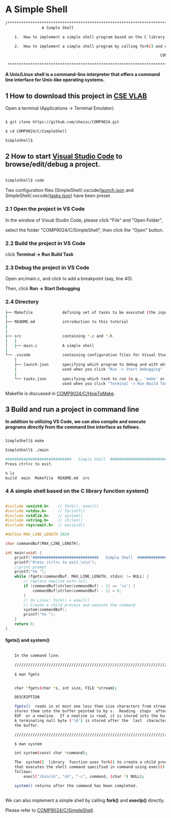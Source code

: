 # A Simple Shell

``` sh
/****************************************************************************************
                A Simple Shell

    1.  How to implement a simple shell program based on the C library function system()

    2.  How to implement a simple shell program by calling fork() and execlp() directly

                                                                    COMP9024 24T2

 ******************************************************************************************/

``` 
**A Unix/Linux shell is a command-line interpreter that offers a command line interface for Unix-like operating systems.**


## 1 How to download this project in [CSE VLAB](https://vlabgateway.cse.unsw.edu.au/)

Open a terminal (Applications -> Terminal Emulator)

```sh

$ git clone https://github.com/sheisc/COMP9024.git

$ cd COMP9024/C/SimpleShell

SimpleShell$ 

```


## 2 How to start [Visual Studio Code](https://code.visualstudio.com/) to browse/edit/debug a project.


```sh

SimpleShell$ code

```

Two configuration files (SimpleShell/.vscode/[launch.json](https://code.visualstudio.com/docs/cpp/launch-json-reference) and SimpleShell/.vscode/[tasks.json](https://code.visualstudio.com/docs/editor/tasks)) have been preset.



### 2.1 Open the project in VS Code

In the window of Visual Studio Code, please click "File" and "Open Folder",

select the folder "COMP9024/C/SimpleShell", then click the "Open" button.


### 2.2 Build the project in VS Code

click **Terminal -> Run Build Task**


### 2.3 Debug the project in VS Code

Open src/main.c, and click to add a breakpoint (say, line 40).

Then, click **Run -> Start Debugging**


### 2.4 Directory

```sh
├── Makefile             defining set of tasks to be executed (the input file of the 'make' command)
|
├── README.md            introduction to this tutorial
|
|
├── src                  containing *.c and *.h
|   |
│   |── main.c           A simple shell
|
└── .vscode              containing configuration files for Visual Studio Code
    |
    ├── launch.json      specifying which program to debug and with which debugger,
    |                    used when you click "Run -> Start Debugging"
    |
    └── tasks.json       specifying which task to run (e.g., 'make' or 'make clean')
                         used when you click "Terminal -> Run Build Task" or "Terminal -> Run Task"
```

Makefile is discussed in [COMP9024/C/HowToMake](../../C/HowToMake/README.md).

## 3 Build and run a project in command line

**In addition to utilizing VS Code, we can also compile and execute programs directly from the command line interface as follows.**

``` sh

SimpleShell$ make

SimpleShell$ ./main

#############################   Simple Shell  ############################
Press ctrl+c to exit.

% ls
build  main  Makefile  README.md  src


```


### 4 A simple shell based on the C library function system()

```C

#include <unistd.h>    // fork(), execl()
#include <stdio.h>     // fprintf()
#include <stdlib.h>    // system()
#include <string.h>    // strlen()
#include <sys/wait.h>  // waitpid()

#define MAX_LINE_LENGTH 1024

char commandBuf[MAX_LINE_LENGTH];

int main(void) {
    printf("#############################   Simple Shell  ############################\n");
    printf("Press ctrl+c to exit.\n\n");
    //print prompt
    printf("%% ");
    while (fgets(commandBuf, MAX_LINE_LENGTH, stdin) != NULL) {
        // replace newline with null
        if (commandBuf[strlen(commandBuf) - 1] == '\n') {
            commandBuf[strlen(commandBuf) - 1] = 0; 
        }
        // On Linux: fork() + execl()
        // Create a child process and execute the command
        system(commandBuf);
        printf("%% ");
    }
    return 0;
}

```
#### fgets() and system()

```sh

    In the command line:

    /////////////////////////////////////////////////////////////////////////
 
    $ man fgets


    char *fgets(char *s, int size, FILE *stream);

    DESCRIPTION

    fgets()  reads in at most one less than size characters from stream and
    stores them into the buffer pointed to by s.  Reading  stops  after  an
    EOF  or a newline.  If a newline is read, it is stored into the buffer.
    A terminating null byte ('\0') is stored after the  last  character  in
    the buffer.

    /////////////////////////////////////////////////////////////////////////

    $ man system

    int system(const char *command);

    The  system()  library  function uses fork() to create a child process
    that executes the shell command specified in command using execl()  as
    follows:
        execl("/bin/sh", "sh", "-c", command, (char *) NULL);

    system() returns after the command has been completed.
 
```

We can also implement a simple shell by calling **fork()** and **execlp()** directly.

Please refer to [COMP9024/C/SimpleShell](./src/main.c).

